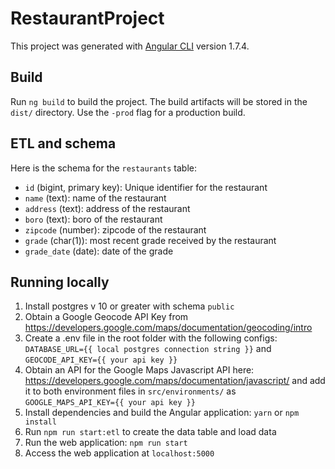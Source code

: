 # RestaurantProject

This project was generated with [Angular CLI](https://github.com/angular/angular-cli) version 1.7.4.

## Build

Run `ng build` to build the project. The build artifacts will be stored in the `dist/` directory. Use the `-prod` flag for a production build.

## ETL and schema
Here is the schema for the `restaurants` table:
- `id` (bigint, primary key): Unique identifier for the restaurant
- `name` (text): name of the restaurant
- `address` (text): address of the restaurant
- `boro` (text): boro of the restaurant
- `zipcode` (number): zipcode of the restaurant
- `grade` (char(1)): most recent grade received by the restaurant
- `grade_date` (date): date of the grade

## Running locally
1. Install postgres v 10 or greater with schema `public`
2. Obtain a Google Geocode API Key from https://developers.google.com/maps/documentation/geocoding/intro
3. Create a .env file in the root folder with the following configs: `DATABASE_URL={{ local postgres connection string }}` and `GEOCODE_API_KEY={{ your api key }}` 
4. Obtain an API for the Google Maps Javascript API here: https://developers.google.com/maps/documentation/javascript/ and add it to both environment files in `src/environments/` as `GOOGLE_MAPS_API_KEY={{ your api key }}`
5. Install dependencies and build the Angular application: `yarn` or `npm install`
6. Run `npm run start:etl` to create the data table and load data
7. Run the web application: `npm run start`
8. Access the web application at `localhost:5000`